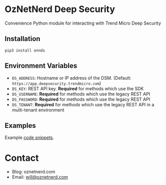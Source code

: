 # OzNetNerd Deep Security

Convenience Python module for interacting with Trend Micro Deep Security

## Installation

```
pip3 install onnds
```

## Environment Variables

* `DS_ADDRESS`: Hostname or IP address of the DSM. (Default: `https://app.deepsecurity.trendmicro.com`)
* `DS_KEY`: REST API key. **Required** for methods which use the SDK
* `DS_USERNAME`: **Required** for methods which use the legacy REST API
* `DS_PASSWORD`: **Required** for methods which use the legacy REST API
* `DS_TENANT`: **Required** for methods which use the legacy REST API in a multi-tenant environment

## Examples

Example [code snippets](examples/).

# Contact

* Blog: oznetnerd.com
* Email: will@oznetnerd.com